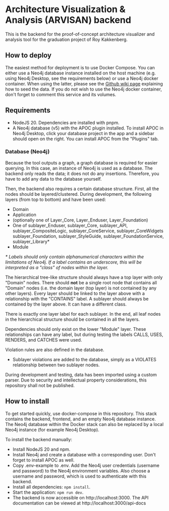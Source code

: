 # Architecture Visualization & Analysis (ARVISAN) backend

This is the backend for the proof-of-concept architecture
visualizer and analysis tool for the graduation project of Roy Kakkenberg.

## How to deploy
The easiest method for deployment is to use Docker Compose.
You can either use a Neo4j database instance installed on the host machine (e.g. using Neo4j Desktop, see the requirements below)
or use a Neo4j docker container. When using the latter, please see the [Github wiki page](https://github.com/Yoronex/arvisan-backend/wiki/Inserting-data-into-a-Neo4j-docker-container) explaining how to seed the data.
If you do not wish to use the Neo4j docker container, don't forget to comment this service and its volumes.

## Requirements
- NodeJS 20. Dependencies are installed with pnpm.
- A Neo4j database (v5) with the APOC plugin installed. 
To install APOC in Neo4j Desktop, click your database project in the app and a sidebar should open on the right.
You can install APOC from the "Plugins" tab.

### Database (Neo4j)
Because the tool outputs a graph, a graph database is required for easier querying.
In this case, an instance of Neo4j is used as a database.
The backend only reads the data; it does not do any insertions.
Therefore, you have to add any data to the database yourself.

Then, the backend also requires a certain database structure.
First, all the nodes should be layered/clustered.
During development, the following layers (from top to bottom) and have been used:

- Domain
- Application
- (optionally one of Layer_Core, Layer_Enduser, Layer_Foundation)
- One of sublayer_Enduser, sublayer_Core, sublayer_API, sublayer_CompositeLogic, sublayer_CoreService, sublayer_CoreWidgets
sublayer_Foundation, sublayer_StyleGuide, sublayer_FoundationService, sublayer_Library*
- Module

_* Labels should only contain alphanumerical characters within the limitations of Neo4j. If a label contains an underscore,
this will be interpreted as a "class" of nodes within the layer._

The hierarchical tree-like structure should always have a top layer with only "Domain" nodes.
There should __not__ be a single root node that contains all "Domain" nodes (i.e. the domain layer
(top layer) is not contained by any other layers).
Every layer should be linked to the layer above with a relationship with the "CONTAINS" label.
A sublayer should always be contained by the layer above. It can have a different class.

There is exactly one layer label for each sublayer. In the end, all leaf nodes in the hierarchical
structure should be contained in all the layers.

Dependencies should only exist on the lower "Module" layer.
These relationships can have any label, but during testing the labels CALLS, USES, RENDERS, and CATCHES were used.

Violation rules are also defined in the database.
- Sublayer violations are added to the database, simply as a VIOLATES relationship between two sublayer nodes.

During development and testing, data has been imported using a custom parser.
Due to security and intellectual property considerations, this repository shall not be published. 

## How to install
To get started quickly, use docker-compose in this repository.
This stack contains the backend, frontend, and an empty Neo4j database instance.
The Neo4j database within the Docker stack can also be replaced by a local Neo4j instance (for example Neo4j Desktop).

To install the backend manually:
- Install NodeJS 20 and npm.
- Install Neo4j and create a database with a corresponding user. Don't forget to install APOC as well.
- Copy .env-example to .env. Add the Neo4j user credentials (username and password) to the Neo4j environment variables.
Also choose a username and password, which is used to authenticate with this backend.
- Install all dependencies: `npm install`.
- Start the application: `npm run dev`.
- The backend is now accessible on http://localhost:3000. The API documentation can be viewed at http://localhost:3000/api-docs
